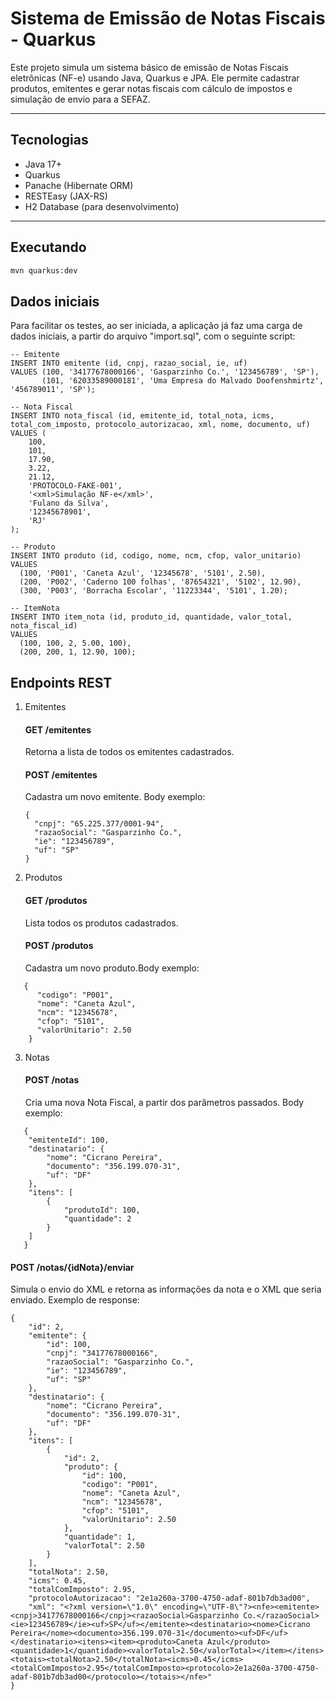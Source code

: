 # Sistema de Emissão de Notas Fiscais - Quarkus

Este projeto simula um sistema básico de emissão de Notas Fiscais eletrônicas (NF-e) usando Java, Quarkus e JPA. Ele permite cadastrar produtos, emitentes e gerar notas fiscais com cálculo de impostos e simulação de envio para a SEFAZ.

---

## Tecnologias

- Java 17+
- Quarkus
- Panache (Hibernate ORM)
- RESTEasy (JAX-RS)
- H2 Database (para desenvolvimento)

---

## Executando

```bash
mvn quarkus:dev
```

## Dados iniciais

Para facilitar os testes, ao ser iniciada, a aplicação já faz uma carga de dados iniciais, a partir do arquivo "import.sql", com o seguinte script:

```
-- Emitente
INSERT INTO emitente (id, cnpj, razao_social, ie, uf)
VALUES (100, '34177678000166', 'Gasparzinho Co.', '123456789', 'SP'),
       (101, '62033589000181', 'Uma Empresa do Malvado Doofenshmirtz', '456789011', 'SP');

-- Nota Fiscal
INSERT INTO nota_fiscal (id, emitente_id, total_nota, icms, total_com_imposto, protocolo_autorizacao, xml, nome, documento, uf)
VALUES (
    100,
    101,
    17.90,
    3.22,
    21.12,
    'PROTOCOLO-FAKE-001',
    '<xml>Simulação NF-e</xml>',
    'Fulano da Silva',
    '12345678901',
    'RJ'
);

-- Produto
INSERT INTO produto (id, codigo, nome, ncm, cfop, valor_unitario)
VALUES
  (100, 'P001', 'Caneta Azul', '12345678', '5101', 2.50),
  (200, 'P002', 'Caderno 100 folhas', '87654321', '5102', 12.90),
  (300, 'P003', 'Borracha Escolar', '11223344', '5101', 1.20);

-- ItemNota
INSERT INTO item_nota (id, produto_id, quantidade, valor_total, nota_fiscal_id)
VALUES
  (100, 100, 2, 5.00, 100),
  (200, 200, 1, 12.90, 100);
```

## Endpoints REST
1. Emitentes

   #### GET /emitentes

   Retorna a lista de todos os emitentes cadastrados.

   #### POST /emitentes
    
    Cadastra um novo emitente.
    Body exemplo:
    ```
   {
      "cnpj": "65.225.377/0001-94",
      "razaoSocial": "Gasparzinho Co.",
      "ie": "123456789",
      "uf": "SP"
    }   
   ```
   
2. Produtos

   #### GET /produtos
   Lista todos os produtos cadastrados.

   #### POST /produtos
   Cadastra um novo produto.Body exemplo:
   
```
   {
      "codigo": "P001",
      "nome": "Caneta Azul",
      "ncm": "12345678",
      "cfop": "5101",
      "valorUnitario": 2.50
    }
```

3. Notas
   
   #### POST /notas
   Cria uma nova Nota Fiscal, a partir dos parâmetros passados. Body exemplo:
   
```
   {
    "emitenteId": 100,
    "destinatario": {
        "nome": "Cicrano Pereira",
        "documento": "356.199.070-31",
        "uf": "DF"
    },
    "itens": [
        {
            "produtoId": 100,
            "quantidade": 2
        }
    ]
   }
```

   #### POST /notas/{idNota}/enviar
   Simula o envio do XML e retorna as informações da nota e o XML que seria enviado. Exemplo de response:

```
{
    "id": 2,
    "emitente": {
        "id": 100,
        "cnpj": "34177678000166",
        "razaoSocial": "Gasparzinho Co.",
        "ie": "123456789",
        "uf": "SP"
    },
    "destinatario": {
        "nome": "Cicrano Pereira",
        "documento": "356.199.070-31",
        "uf": "DF"
    },
    "itens": [
        {
            "id": 2,
            "produto": {
                "id": 100,
                "codigo": "P001",
                "nome": "Caneta Azul",
                "ncm": "12345678",
                "cfop": "5101",
                "valorUnitario": 2.50
            },
            "quantidade": 1,
            "valorTotal": 2.50
        }
    ],
    "totalNota": 2.50,
    "icms": 0.45,
    "totalComImposto": 2.95,
    "protocoloAutorizacao": "2e1a260a-3700-4750-adaf-801b7db3ad00",
    "xml": "<?xml version=\"1.0\" encoding=\"UTF-8\"?><nfe><emitente><cnpj>34177678000166</cnpj><razaoSocial>Gasparzinho Co.</razaoSocial><ie>123456789</ie><uf>SP</uf></emitente><destinatario><nome>Cicrano Pereira</nome><documento>356.199.070-31</documento><uf>DF</uf></destinatario><itens><item><produto>Caneta Azul</produto><quantidade>1</quantidade><valorTotal>2.50</valorTotal></item></itens><totais><totalNota>2.50</totalNota><icms>0.45</icms><totalComImposto>2.95</totalComImposto><protocolo>2e1a260a-3700-4750-adaf-801b7db3ad00</protocolo></totais></nfe>"
}

```
